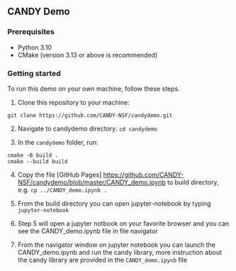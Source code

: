 ## CANDY Demo

### Prerequisites

* Python 3.10
* CMake (version 3.13 or above is recommended)

### Getting started
To run this demo on your own machine, follow these steps.

1. Clone this repository to your machine: 
```
git clone https://github.com/CANDY-NSF/candydemo.git
```

2. Navigate to candydemo directory: `cd candydemo`

3. In the `candydemo` folder, run: 
```
cmake -B build .
cmake --build build
```

4. Copy the file [GitHub Pages] https://github.com/CANDY-NSF/candydemo/blob/master/CANDY_demo.ipynb to build directory, e.g. `cp ../CANDY_demo.ipynb .`

5. From the build directory you can open jupyter-notebook by typing `jupyter-notebook`

6. Step 5 will open a jupyter notbook on your favorite browser and you can see the CANDY_demo.ipynb file  in file navigator

7. From the navigator window on jupyter notebook you can launch the  CANDY_demo.ipynb  and run the candy library, more instruction about the candy library are  provided in the `CANDY_demo.ipynb` file
